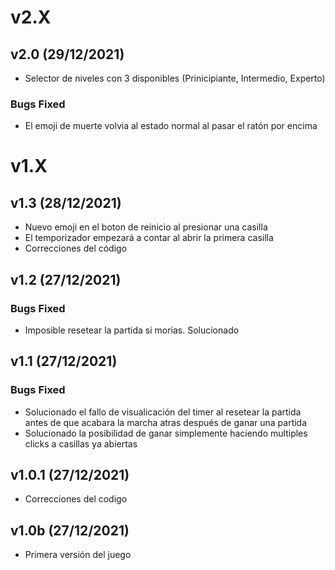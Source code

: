 # v2.X

## v2.0 (29/12/2021)
* Selector de niveles con 3 disponibles (Prinicipiante, Intermedio, Experto)
### Bugs Fixed
* El emoji de muerte volvia al estado normal al pasar el ratón por encima

# v1.X

## v1.3 (28/12/2021)
* Nuevo emoji en el boton de reinicio al presionar una casilla
* El temporizador empezará a contar al abrir la primera casilla
* Correcciones del código

## v1.2 (27/12/2021)
### Bugs Fixed
* Imposible resetear la partida si morias. Solucionado

## v1.1 (27/12/2021)
### Bugs Fixed
* Solucionado el fallo de visualicación del timer al resetear la partida antes de que acabara la marcha atras después de ganar una partida
* Solucionado la posibilidad de ganar simplemente haciendo multiples clicks a casillas ya abiertas

## v1.0.1 (27/12/2021)
* Correcciones del codigo

## v1.0b (27/12/2021)
* Primera versión del juego

